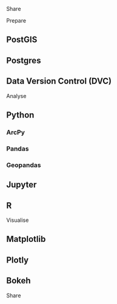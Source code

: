 Share


Prepare
## PostGIS
## Postgres
## Data Version Control (DVC)

Analyse
## Python
### ArcPy
### Pandas
### Geopandas
## Jupyter
## R


Visualise
## Matplotlib
## Plotly
## Bokeh

Share


